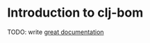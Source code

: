 # Introduction to clj-bom

TODO: write [great documentation](http://jacobian.org/writing/what-to-write/)
